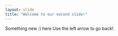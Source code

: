```yaml
---
layout: slide
title: "Welcome to our second slide!"
---
```

Something new :) here
Use the left arrow to go back!
